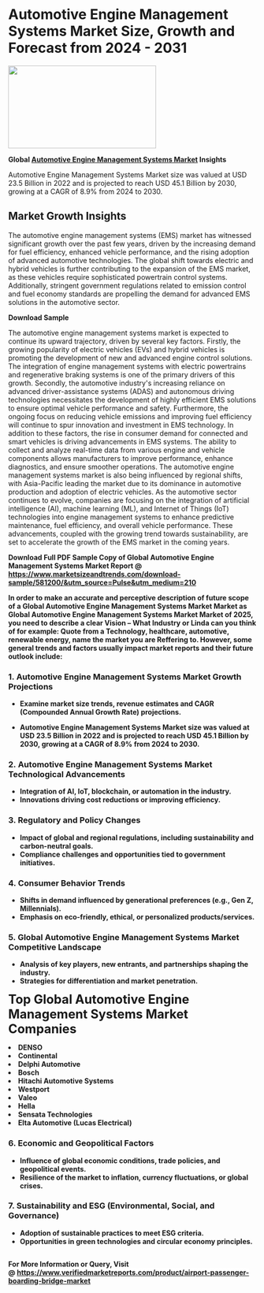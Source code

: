 <H1>Automotive Engine Management Systems Market Size, Growth and Forecast from 2024 - 2031</H1><img class="aligncenter size-medium wp-image-584254" src="https://thirdeyenews.in/wp-content/uploads/2024/09/Global-Market-Research-300x168.jpeg" alt="" width="300" height="168" /><p><strong>Global&nbsp;<a href="https://www.marketsizeandtrends.com/download-sample/581200/&amp;utm_source=Pulse&amp;utm_medium=210">Automotive Engine Management Systems Market</a> Insights</strong></p><p>Automotive Engine Management Systems Market size was valued at USD 23.5 Billion in 2022 and is projected to reach USD 45.1 Billion by 2030, growing at a CAGR of 8.9% from 2024 to 2030.</p><p><h2>Market Growth Insights</h2> <p>The automotive engine management systems (EMS) market has witnessed significant growth over the past few years, driven by the increasing demand for fuel efficiency, enhanced vehicle performance, and the rising adoption of advanced automotive technologies. The global shift towards electric and hybrid vehicles is further contributing to the expansion of the EMS market, as these vehicles require sophisticated powertrain control systems. Additionally, stringent government regulations related to emission control and fuel economy standards are propelling the demand for advanced EMS solutions in the automotive sector.</p> <p><strong>Download Sample</strong></p> <p>The automotive engine management systems market is expected to continue its upward trajectory, driven by several key factors. Firstly, the growing popularity of electric vehicles (EVs) and hybrid vehicles is promoting the development of new and advanced engine control solutions. The integration of engine management systems with electric powertrains and regenerative braking systems is one of the primary drivers of this growth. Secondly, the automotive industry's increasing reliance on advanced driver-assistance systems (ADAS) and autonomous driving technologies necessitates the development of highly efficient EMS solutions to ensure optimal vehicle performance and safety. Furthermore, the ongoing focus on reducing vehicle emissions and improving fuel efficiency will continue to spur innovation and investment in EMS technology. In addition to these factors, the rise in consumer demand for connected and smart vehicles is driving advancements in EMS systems. The ability to collect and analyze real-time data from various engine and vehicle components allows manufacturers to improve performance, enhance diagnostics, and ensure smoother operations. The automotive engine management systems market is also being influenced by regional shifts, with Asia-Pacific leading the market due to its dominance in automotive production and adoption of electric vehicles. As the automotive sector continues to evolve, companies are focusing on the integration of artificial intelligence (AI), machine learning (ML), and Internet of Things (IoT) technologies into engine management systems to enhance predictive maintenance, fuel efficiency, and overall vehicle performance. These advancements, coupled with the growing trend towards sustainability, are set to accelerate the growth of the EMS market in the coming years. <p><strong></p><p><span class=""><strong>Download Full PDF Sample Copy of Global Automotive Engine Management Systems Market Report</strong> @ <a href="https://www.marketsizeandtrends.com/download-sample/581200/&amp;utm_source=Pulse&amp;utm_medium=210" target="_blank">https://www.marketsizeandtrends.com/download-sample/581200/&amp;utm_source=Pulse&amp;utm_medium=210</a></span></p><p>In order to make an accurate and perceptive description of future scope of a Global&nbsp;Automotive Engine Management Systems Market Market as Global&nbsp;Automotive Engine Management Systems Market Market of 2025, you need to describe a clear Vision &ndash; What Industry or Linda can you think of for example: Quote from a Technology, healthcare, automotive, renewable energy, name the market you are Reffering to. However, some general trends and factors usually impact market reports and their future outlook include:</p><h3>1.&nbsp;<strong>Automotive Engine Management Systems Market Growth Projections</strong></h3><ul><li>Examine market size trends, revenue estimates and CAGR (Compounded Annual Growth Rate) projections.</li><li><p>Automotive Engine Management Systems Market size was valued at USD 23.5 Billion in 2022 and is projected to reach USD 45.1 Billion by 2030, growing at a CAGR of 8.9% from 2024 to 2030.</p></li></ul><h3>2.&nbsp;<strong>Automotive Engine Management Systems Market Technological Advancements</strong></h3><ul><li>Integration of AI, IoT, blockchain, or automation in the industry.</li><li>Innovations driving cost reductions or improving efficiency.</li></ul><h3>3.&nbsp;<strong>Regulatory and Policy Changes</strong></h3><ul><li>Impact of global and regional regulations, including sustainability and carbon-neutral goals.</li><li>Compliance challenges and opportunities tied to government initiatives.</li></ul><h3>4.&nbsp;<strong>Consumer Behavior Trends</strong></h3><ul><li>Shifts in demand influenced by generational preferences (e.g., Gen Z, Millennials).</li><li>Emphasis on eco-friendly, ethical, or personalized products/services.</li></ul><h3>5.&nbsp;<strong>Global Automotive Engine Management Systems Market Competitive Landscape</strong></h3><ul><li>Analysis of key players, new entrants, and partnerships shaping the industry.</li><li>Strategies for differentiation and market penetration.</li></ul><p data-pm-slice="1 1 []"><span style="color: inherit; font-family: inherit; font-size: 25px;">Top Global Automotive Engine Management Systems Market Companies</span></p><div class="" data-test-id=""><p><li>DENSO</li><li> Continental</li><li> Delphi Automotive</li><li> Bosch</li><li> Hitachi Automotive Systems</li><li> Westport</li><li> Valeo</li><li> Hella</li><li> Sensata Technologies</li><li> Elta Automotive (Lucas Electrical)</li></p></div><h3>6.&nbsp;<strong>Economic and Geopolitical Factors</strong></h3><ul><li>Influence of global economic conditions, trade policies, and geopolitical events.</li><li>Resilience of the market to inflation, currency fluctuations, or global crises.</li></ul><h3>7.&nbsp;<strong>Sustainability and ESG (Environmental, Social, and Governance)</strong></h3><ul><li>Adoption of sustainable practices to meet ESG criteria.</li><li>Opportunities in green technologies and circular economy principles.</li></ul><h2><strong style="font-size: 14px;">For More Information or Query, Visit @&nbsp;</strong><a style="background-color: #ffffff; font-size: 14px;" href="https://www.marketsizeandtrends.com/report/automotive-engine-management-systems-market/" target="_blank">https://www.verifiedmarketreports.com/product/airport-passenger-boarding-bridge-market</a></h2>

